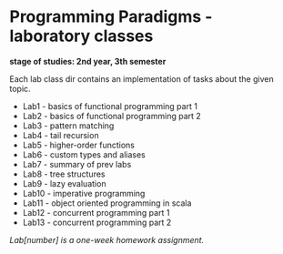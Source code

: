 # Programming Paradigms  - laboratory classes
__stage of studies: 2nd year, 3th semester__

Each lab class dir contains an implementation of tasks about the given topic.

* Lab1 - basics of functional programming part 1
* Lab2 - basics of functional programming part 2
* Lab3 - pattern matching
* Lab4 - tail recursion
* Lab5 - higher-order functions
* Lab6 - custom types and aliases
* Lab7 - summary of prev labs
* Lab8 - tree structures
* Lab9 - lazy evaluation
* Lab10 - imperative programming
* Lab11 - object oriented programming in scala
* Lab12 - concurrent programming part 1
* Lab13 - concurrent programming part 2

_Lab[number] is a one-week homework assignment._
